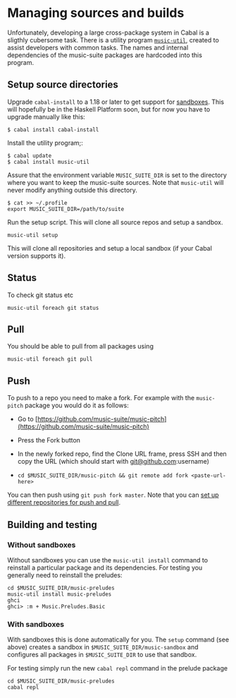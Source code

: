 # Managing sources and builds

Unfortunately, developing a large cross-package system in Cabal is a sligthly cubersome task. There is a utility program [`music-util`](https://github.com/music-suite/music-util), created to assist developers with common tasks. The names and internal dependencies of the music-suite packages are hardcoded into this program.

## Setup source directories

Upgrade `cabal-install` to a 1.18 or later to get support for [sandboxes](http://coldwa.st/e/blog/2013-08-20-Cabal-sandbox.html). This will hopefully be in the Haskell Platform soon, but for now you have to upgrade manually like this:

~~~{.bash}
$ cabal install cabal-install
~~~

Install the utility program;:

~~~{.bash}
$ cabal update
$ cabal install music-util
~~~

Assure that the environment variable `MUSIC_SUITE_DIR` is set to the directory where you want to keep the music-suite sources. Note that `music-util` will never modify anything outside this directory.

~~~{.bash}
$ cat >> ~/.profile 
export MUSIC_SUITE_DIR=/path/to/suite
~~~

Run the setup script. This will clone all source repos and setup a sandbox.

~~~{.bash}
music-util setup
~~~

This will clone all repositories and setup a local sandbox (if your Cabal version supports it).

## Status

To check git status etc

    music-util foreach git status 

## Pull

You should be able to pull from all packages using

    music-util foreach git pull 

## Push

To push to a repo you need to make a fork. For example with the `music-pitch` package you would do it as follows:

- Go to [https://github.com/music-suite/music-pitch](https://github.com/music-suite/music-pitch)

- Press the Fork button

- In the newly forked repo, find the Clone URL frame, press SSH and then copy the URL 
(which should start with git@github.com:username)

- `cd $MUSIC_SUITE_DIR/music-pitch && git remote add fork <paste-url-here>`

You can then push using `git push fork master`. Note that you can [set up different repositories for push and pull](http://sleepycoders.blogspot.se/2012/05/different-git-push-pullfetch-urls.html).


## Building and testing

### Without sandboxes

Without sandboxes you can use the `music-util install` command to reinstall a particular package and its dependencies. For testing you generally need to reinstall the preludes:

    cd $MUSIC_SUITE_DIR/music-preludes
    music-util install music-preludes
    ghci
    ghci> :m + Music.Preludes.Basic

### With sandboxes

With sandboxes this is done automatically for you. The `setup` command (see above) creates a sandbox in `$MUSIC_SUITE_DIR/music-sandbox` and configures all packages in `$MUSIC_SUITE_DIR` to use that sandbox.

For testing simply run the new `cabal repl` command in the prelude package

    cd $MUSIC_SUITE_DIR/music-preludes
    cabal repl

